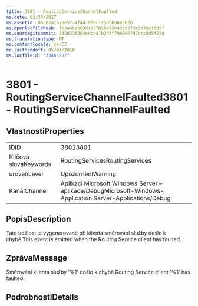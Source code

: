 ```yaml
---
title: 3801 - RoutingServiceChannelFaulted
ms.date: 03/30/2017
ms.assetid: 06cd2a1a-ee5f-4f44-900c-15b5bb6e302b
ms.openlocfilehash: f63a48a609d1c87055d75043c0373e3d70cf009f
ms.sourcegitcommit: 3d5d33f384eeba41b2dff79d096f47ccc8d8f03d
ms.translationtype: MT
ms.contentlocale: cs-CZ
ms.lasthandoff: 05/04/2018
ms.locfileid: "33465907"
---
```

# <a name="3801---routingservicechannelfaulted"></a><span data-ttu-id="8ec64-102">3801 - RoutingServiceChannelFaulted</span><span class="sxs-lookup"><span data-stu-id="8ec64-102">3801 - RoutingServiceChannelFaulted</span></span>
## <a name="properties"></a><span data-ttu-id="8ec64-103">Vlastnosti</span><span class="sxs-lookup"><span data-stu-id="8ec64-103">Properties</span></span>  
  
|||  
|-|-|  
|<span data-ttu-id="8ec64-104">ID</span><span class="sxs-lookup"><span data-stu-id="8ec64-104">ID</span></span>|<span data-ttu-id="8ec64-105">3801</span><span class="sxs-lookup"><span data-stu-id="8ec64-105">3801</span></span>|  
|<span data-ttu-id="8ec64-106">Klíčová slova</span><span class="sxs-lookup"><span data-stu-id="8ec64-106">Keywords</span></span>|<span data-ttu-id="8ec64-107">RoutingServices</span><span class="sxs-lookup"><span data-stu-id="8ec64-107">RoutingServices</span></span>|  
|<span data-ttu-id="8ec64-108">úroveň</span><span class="sxs-lookup"><span data-stu-id="8ec64-108">Level</span></span>|<span data-ttu-id="8ec64-109">Upozornění</span><span class="sxs-lookup"><span data-stu-id="8ec64-109">Warning</span></span>|  
|<span data-ttu-id="8ec64-110">Kanál</span><span class="sxs-lookup"><span data-stu-id="8ec64-110">Channel</span></span>|<span data-ttu-id="8ec64-111">Aplikaci Microsoft Windows Server – aplikace/Debug</span><span class="sxs-lookup"><span data-stu-id="8ec64-111">Microsoft-Windows-Application Server-Applications/Debug</span></span>|  
  
## <a name="description"></a><span data-ttu-id="8ec64-112">Popis</span><span class="sxs-lookup"><span data-stu-id="8ec64-112">Description</span></span>  
 <span data-ttu-id="8ec64-113">Tato událost je vygenerované při klienta směrování služby došlo k chybě.</span><span class="sxs-lookup"><span data-stu-id="8ec64-113">This event is emitted when the Routing Service client has faulted.</span></span>  
  
## <a name="message"></a><span data-ttu-id="8ec64-114">Zpráva</span><span class="sxs-lookup"><span data-stu-id="8ec64-114">Message</span></span>  
 <span data-ttu-id="8ec64-115">Směrování klienta služby '%1' došlo k chybě.</span><span class="sxs-lookup"><span data-stu-id="8ec64-115">Routing Service client '%1' has faulted.</span></span>  
  
## <a name="details"></a><span data-ttu-id="8ec64-116">Podrobnosti</span><span class="sxs-lookup"><span data-stu-id="8ec64-116">Details</span></span>
